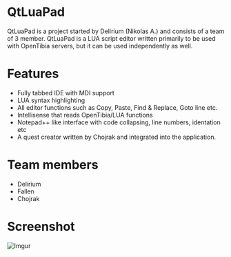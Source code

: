# QtLuaPad
QtLuaPad is a project started by Delirium (Nikolas A.) and consists of a team of 3 member.
QtLuaPad is a LUA script editor written primarily to be used with OpenTibia servers, but it can be used independently as well.

# Features
* Fully tabbed IDE with MDI support
* LUA syntax highlighting
* All editor functions such as Copy, Paste, Find & Replace, Goto line etc.
* Intellisense that reads OpenTibia/LUA functions
* Notepad++ like interface with code collapsing, line numbers, identation etc
* A quest creator written by Chojrak and integrated into the application.

# Team members
* Delirium
* Fallen
* Chojrak

# Screenshot

![Imgur](https://i.imgur.com/8AsGh.png)
